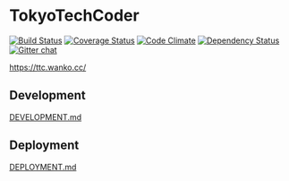 # TokyoTechCoder
[![Build Status](https://api.travis-ci.org/eagletmt/ttcoder.svg)](https://travis-ci.org/eagletmt/ttcoder)
[![Coverage Status](https://coveralls.io/repos/eagletmt/ttcoder/badge.png?branch=master)](https://coveralls.io/r/eagletmt/ttcoder)
[![Code Climate](https://codeclimate.com/github/eagletmt/ttcoder.png)](https://codeclimate.com/github/eagletmt/ttcoder)
[![Dependency Status](https://gemnasium.com/eagletmt/ttcoder.svg)](https://gemnasium.com/eagletmt/ttcoder)
[![Gitter chat](https://badges.gitter.im/eagletmt/ttcoder.png)](https://gitter.im/eagletmt/ttcoder)

https://ttc.wanko.cc/

## Development
[DEVELOPMENT.md](DEVELOPMENT.md)

## Deployment
[DEPLOYMENT.md](DEPLOYMENT.md)
